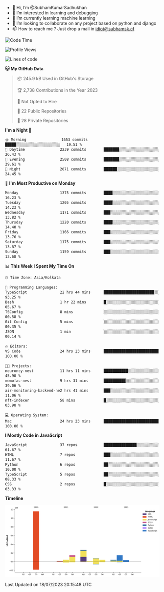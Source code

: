 - 👋 Hi, I’m @SubhamKumarSadhukhan
- 👀 I’m interested in learning and debugging
- 🌱 I’m currently learning machine learning
- 💞️ I’m looking to collaborate on any project based on python and django
- 📫 How to reach me ?
      Just drop a mail in idiot@subhamsk.cf

<!---
SubhamKumarSadhukhan/SubhamKumarSadhukhan is a ✨ special ✨ repository because its `README.md` (this file) appears on your GitHub profile.
You can click the Preview link to take a look at your changes.
--->


<!--START_SECTION:waka-->
![Code Time](http://img.shields.io/badge/Code%20Time-1%2C343%20hrs%2049%20mins-blue)

![Profile Views](http://img.shields.io/badge/Profile%20Views-0-blue)

![Lines of code](https://img.shields.io/badge/From%20Hello%20World%20I%27ve%20Written-2.0%20million%20lines%20of%20code-blue)

**🐱 My GitHub Data** 

> 📦 245.9 kB Used in GitHub's Storage 
 > 
> 🏆 2,738 Contributions in the Year 2023
 > 
> 🚫 Not Opted to Hire
 > 
> 📜 22 Public Repositories 
 > 
> 🔑 28 Private Repositories 
 > 
**I'm a Night 🦉** 

```text
🌞 Morning                1653 commits        █████░░░░░░░░░░░░░░░░░░░░   19.51 % 
🌆 Daytime                2239 commits        ███████░░░░░░░░░░░░░░░░░░   26.43 % 
🌃 Evening                2508 commits        ███████░░░░░░░░░░░░░░░░░░   29.61 % 
🌙 Night                  2071 commits        ██████░░░░░░░░░░░░░░░░░░░   24.45 % 
```
📅 **I'm Most Productive on Monday** 

```text
Monday                   1375 commits        ████░░░░░░░░░░░░░░░░░░░░░   16.23 % 
Tuesday                  1205 commits        ████░░░░░░░░░░░░░░░░░░░░░   14.23 % 
Wednesday                1171 commits        ███░░░░░░░░░░░░░░░░░░░░░░   13.82 % 
Thursday                 1220 commits        ████░░░░░░░░░░░░░░░░░░░░░   14.40 % 
Friday                   1166 commits        ███░░░░░░░░░░░░░░░░░░░░░░   13.76 % 
Saturday                 1175 commits        ███░░░░░░░░░░░░░░░░░░░░░░   13.87 % 
Sunday                   1159 commits        ███░░░░░░░░░░░░░░░░░░░░░░   13.68 % 
```


📊 **This Week I Spent My Time On** 

```text
🕑︎ Time Zone: Asia/Kolkata

💬 Programming Languages: 
TypeScript               22 hrs 44 mins      ███████████████████████░░   93.25 % 
Bash                     1 hr 22 mins        █░░░░░░░░░░░░░░░░░░░░░░░░   05.67 % 
TSConfig                 8 mins              ░░░░░░░░░░░░░░░░░░░░░░░░░   00.58 % 
Git Config               5 mins              ░░░░░░░░░░░░░░░░░░░░░░░░░   00.35 % 
JSON                     1 min               ░░░░░░░░░░░░░░░░░░░░░░░░░   00.14 % 

🔥 Editors: 
VS Code                  24 hrs 23 mins      █████████████████████████   100.00 % 

🐱‍💻 Projects: 
neuroncy-nest            11 hrs 11 mins      ███████████░░░░░░░░░░░░░░   45.90 % 
memofac-nest             9 hrs 31 mins       ██████████░░░░░░░░░░░░░░░   39.06 % 
air-monitoring-backend-ne2 hrs 41 mins       ███░░░░░░░░░░░░░░░░░░░░░░   11.06 % 
nft-indexer              58 mins             █░░░░░░░░░░░░░░░░░░░░░░░░   03.98 % 

💻 Operating System: 
Mac                      24 hrs 23 mins      █████████████████████████   100.00 % 
```

**I Mostly Code in JavaScript** 

```text
JavaScript               37 repos            ███████████████░░░░░░░░░░   61.67 % 
HTML                     7 repos             ███░░░░░░░░░░░░░░░░░░░░░░   11.67 % 
Python                   6 repos             ██░░░░░░░░░░░░░░░░░░░░░░░   10.00 % 
TypeScript               5 repos             ██░░░░░░░░░░░░░░░░░░░░░░░   08.33 % 
CSS                      2 repos             █░░░░░░░░░░░░░░░░░░░░░░░░   03.33 % 
```



**Timeline**

![Lines of Code chart](https://raw.githubusercontent.com/SubhamKumarSadhukhan/SubhamKumarSadhukhan/main/assets/bar_graph.png)


 Last Updated on 18/07/2023 20:15:48 UTC
<!--END_SECTION:waka-->
